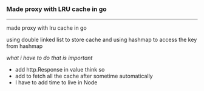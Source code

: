 ### Made proxy with LRU cache in go

---
 
made proxy with lru cache in go

using double linked list to store cache and using hashmap to access the key from hashmap


*what i have to do that is important*

- add http.Response in value think so
- add to fetch all the cache after sometime automatically
- I have to add time to live in Node

